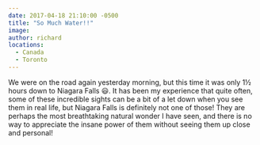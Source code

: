 ```yaml
---
date: 2017-04-18 21:10:00 -0500
title: "So Much Water!!"
image: 
author: richard
locations: 
  - Canada
  - Toronto
---
```


We were on the road again yesterday morning, but this time it was only 1&frac12; hours down to Niagara Falls :smiley:. It has been my experience that quite often, some of these incredible sights can be a bit of a let down when you see them in real life, but Niagara Falls is definitely not one of those! They are perhaps the most breathtaking natural wonder I have seen, and there is no way to appreciate the insane power of them without seeing them up close and personal!